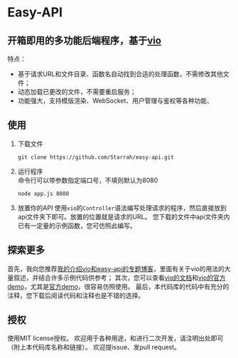 # Easy-API
## 开箱即用的多功能后端程序，基于[vio](https://github.com/vilic/vio)
特点：
- 基于请求URL和文件目录、函数名自动找到合适的处理函数，不需修改其他文件；  
- 动态加载已更改的文件，不需要重启服务；  
- 功能强大，支持模版渲染、WebSocket、用户管理与鉴权等各种功能、

## 使用
1. 下载文件  
    ```
    git clone https://github.com/Starrah/easy-api.git
    ```
2. 运行程序  
    命令行可以带参数指定端口号，不填则默认为8080
    ```
    node app.js 8080
    ```
3. 放置你的API
    使用`vio`的`Controller`语法编写处理请求的程序，然后直接放到api文件夹下即可。放置的位置就是请求的URL。
    您下载的文件中api文件夹内已有一定量的示例函数，您可仿照此编写。
    
## 探索更多
   首先，我向您推荐[我的介绍vio和easy-api的专题博客](https://starrah.cn/blog/vio%E5%BA%93%E7%9A%84%E4%BD%BF%E7%94%A8%E4%B8%8Eeasy-api-20191230/)，里面有关于vio的用法的大量叙述，并结合许多示例代码供参考；
   其次，您可以查看[vio的文档](https://github.com/vilic/vio#readme)和[vio的官方demo](https://github.com/vilic/vio-demos)，尤其是[官方demo](https://github.com/vilic/vio-demos)，很容易仿照使用。
   最后，本代码库的代码中有充分的注释，您下载后阅读代码和注释也是不错的选择。
   
## 授权
   使用MIT license授权。
   欢迎用于各种用途，和进行二次开发，请注明出处即可（附上本代码库名称和链接）。
   欢迎提issue、发pull request。
    

